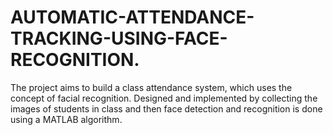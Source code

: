 # AUTOMATIC-ATTENDANCE-TRACKING-USING-FACE-RECOGNITION.
The project aims to build a class attendance system, which uses the concept of facial recognition. Designed and implemented by collecting the images of students in class and then face detection and recognition is done using a MATLAB algorithm.
